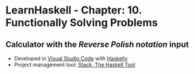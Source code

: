 # LearnHaskell - Chapter: 10. Functionally Solving Problems
## Calculator with the _Reverse Polish notation_ input

  * Developed in [Visual Studio Code](https://code.visualstudio.com/) with [Haskelly](https://marketplace.visualstudio.com/items?itemName=UCL.haskelly)
  * Project management tool: [Stack, The Haskell Tool](https://www.haskellstack.org/)
